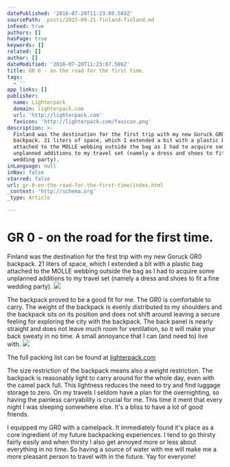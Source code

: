 ```yaml
---
datePublished: '2016-07-20T11:23:08.583Z'
sourcePath: _posts/2015-09-21-finland-finland.md
inFeed: true
authors: []
hasPage: true
keywords: []
related: []
author: []
dateModified: '2016-07-20T11:23:07.586Z'
title: GR 0 - on the road for the first time.
tags:
  - ''
app_links: []
publisher:
  name: Lighterpack
  domain: lighterpack.com
  url: 'http://lighterpack.com'
  favicon: 'http://lighterpack.com/favicon.png'
description: >-
  Finland was the destination for the first trip with my new Goruck GR0
  backpack. 21 liters of space, which I extended a bit with a plastic bag
  attached to the MOLLE webbing outside the bag as I had to acquire some
  unplanned additions to my travel set (namely a dress and shoes to fit a fine
  wedding party).
inLanguage: null
inNav: false
starred: false
url: gr-0-on-the-road-for-the-first-time/index.html
_context: 'http://schema.org'
_type: Article

---
```

# GR 0 - on the road for the first time.

Finland was the destination for the first trip with my new Goruck GR0 backpack. 21 liters of space, which I extended a bit with a plastic bag attached to the MOLLE webbing outside the bag as I had to acquire some unplanned additions to my travel set (namely a dress and shoes to fit a fine wedding party).
![](https://s3-us-west-2.amazonaws.com/the-grid-img/p/8d133af63232b8442102434a6f10ae7453e5e33d.jpg)

The backpack proved to be a good fit for me. The GR0 is comfortable to carry. The weight of the backpack is evenly distributed to my shoulders and the backpack sits on its position and does not shift around leaving a secure feeling for exploring the city with the backpack. The back panel is nearly straight and does not leave much room for ventilation, so it will make your back sweaty in no time. A small annoyance that I can (and need to) live with.
![](https://s3-us-west-2.amazonaws.com/the-grid-img/p/a91cd20c1eca2e29f238a8fac6ff023c3415d2e3.jpg)

The full packing list can be found at [lighterpack.com][0]

The size restriction of the backpack means also a weight restriction. The backpack is reasonably light to carry around for the whole day, even with the camel pack full. This lightness reduces the need to try and find luggage storage to zero. On my travels I seldom have a plan for the overnighting, so having the painless carryability is crucial for me. This time it ment that every night I was sleeping somewhere else. It's a bliss to have a lot of good friends.

I equipped my GR0 with a camelpack. It immediately found it's place as a core ingredient of my future backpacking experiences. I tend to go thirsty fairly easily and when thirsty I also get annoyed more or less about everything in no time. So having a source of water with me will make me a more pleasant person to travel with in the future. Yay for everyone!

[0]: http://lighterpack.com/r/99g69r